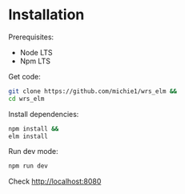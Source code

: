 # Installation

Prerequisites:
 * Node LTS
 * Npm LTS

Get code:

```sh
git clone https://github.com/michie1/wrs_elm &&
cd wrs_elm
```

Install dependencies:

```sh
npm install &&
elm install

```

Run dev mode:

```sh
npm run dev
```

Check [http://localhost:8080](http://localhost:8080)
